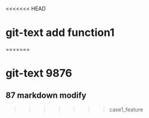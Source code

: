 <<<<<<< HEAD
# git-text add function1
=======
# git-text 9876
## 87 markdown modify
>>>>>>> case1_feature
